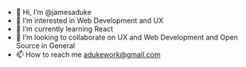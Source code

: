 - 👋 Hi, I’m @jamesaduke
- 👀 I’m interested in Web Development and UX
- 🌱 I’m currently learning React
- 💞️ I’m looking to collaborate on UX and Web Development and Open Source in General
- 📫 How to reach me adukework@gmail.com

<!---
jamesaduke/jamesaduke is a ✨ special ✨ repository because its `README.md` (this file) appears on your GitHub profile.
You can click the Preview link to take a look at your changes.
--->
